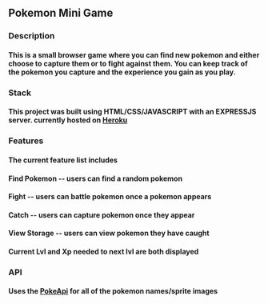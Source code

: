 ## Pokemon Mini Game
### Description
#### This is a small browser game where you can find new pokemon and either choose to capture them or to fight against them. You can keep track of the pokemon you capture and the experience you gain as you play.

### Stack
#### This project was built using HTML/CSS/JAVASCRIPT with an EXPRESSJS server. currently hosted on [Heroku](https://poke-minigame.herokuapp.com/)

### Features
#### The current feature list includes
#### Find Pokemon -- users can find a random pokemon
#### Fight -- users can battle pokemon once a pokemon appears
#### Catch -- users can capture pokemon once they appear
#### View Storage -- users can view pokemon they have caught
#### Current Lvl and Xp needed to next lvl are both displayed

### API
#### Uses the [PokeApi](https://pokeapi.co/) for all of the pokemon names/sprite images

